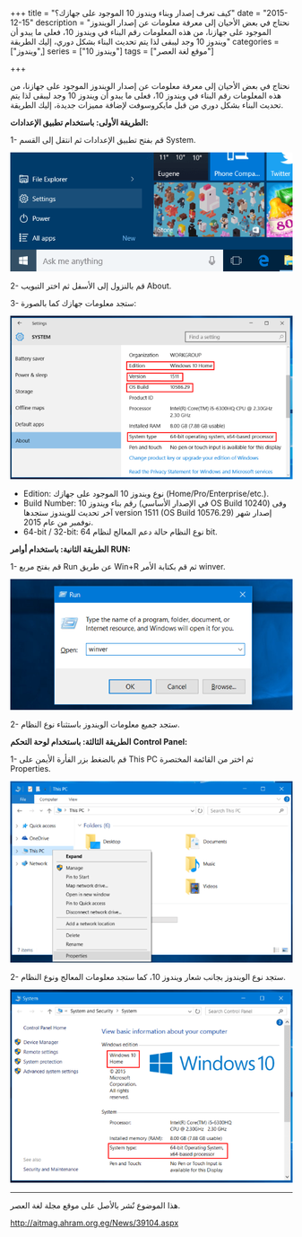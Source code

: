 +++
title = "كيف تعرف إصدار وبناء ويندوز 10 الموجود على جهازك؟"
date = "2015-12-15"
description = "نحتاج في بعض الأحيان إلى معرفة معلومات عن إصدار الويندوز الموجود على جهازنا، من هذه المعلومات رقم البناء في ويندوز 10، فعلى ما يبدو أن ويندوز 10 وجد ليبقى لذا يتم تحديث البناء بشكل دوري، إليك الطريقة"
categories = ["ويندوز",]
series = ["ويندوز 10"]
tags = ["موقع لغة العصر"]

+++

نحتاج في بعض الأحيان إلى معرفة معلومات عن إصدار الويندوز الموجود على جهازنا، من هذه المعلومات رقم البناء في ويندوز 10، فعلى ما يبدو أن ويندوز 10 وجد ليبقى لذا يتم تحديث البناء بشكل دوري من قبل مايكروسوفت لإضافة مميزات جديدة، إليك الطريقة.

**الطريقة الأولى: باستخدام تطبيق الإعدادات:**

1- قم بفتح تطبيق الإعدادات ثم انتقل إلى القسم System.

![1](images/2015-635858126898849534-884.png)

2- قم بالنزول إلى الأسفل ثم اختر التبويب About.

3- ستجد معلومات جهازك كما بالصورة:

![2](images/2015-635858126987911119-791.png)

-   Edition: نوع ويندوز 10 الموجود على جهازك (Home/Pro/Enterprise/etc.).
-   Build Number: رقم بناء ويندوز 10 (في الإصدار الأساسي OS Build 10240) وفى آخر تحديث للويندوز ستجدها version 1511 (OS Build 10576.29) إصدار شهر نوفمبر من عام 2015.
-   64-bit / 32-bit: نوع النظام حالة دعم المعالج لنظام 64 bit.

**الطريقة الثانية: باستخدام أوامر** **RUN:**

1- قم بفتح مربع Run عن طريق Win+R ثم قم بكتابة الأمر winver.

![3](images/2015-635858127080410177-41.png)

2- ستجد جميع معلومات الويندوز باستثناء نوع النظام.

**الطريقة الثالثة: باستخدام لوحة التحكم** **Control Panel:**

1- قم بالضغط بزر الفأرة الأيمن على This PC ثم اختر من القائمة المختصرة Properties.

![5](images/2015-635858127288533056-853.png)

2- ستجد نوع الويندوز بجانب شعار ويندوز 10، كما ستجد معلومات المعالج ونوع النظام.

![6](images/2015-635858127394313214-431.png)

---

هذا الموضوع نٌشر باﻷصل على موقع مجلة لغة العصر.

http://aitmag.ahram.org.eg/News/39104.aspx
